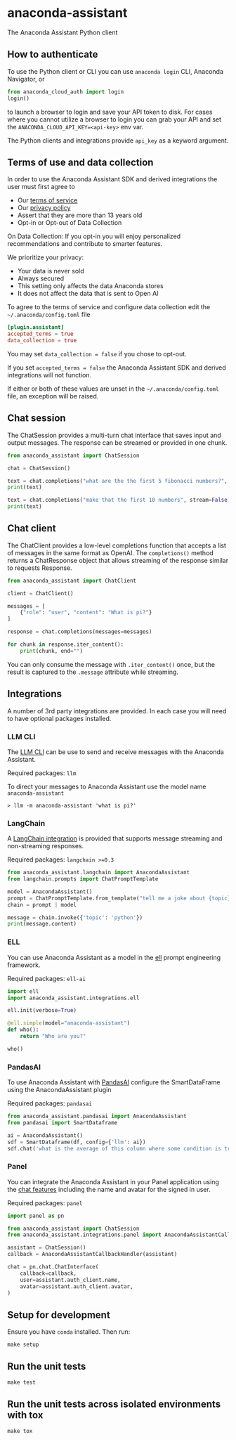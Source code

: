 # anaconda-assistant

The Anaconda Assistant Python client

## How to authenticate

To use the Python client or CLI you can use `anaconda login` CLI, Anaconda Navigator, or

```python
from anaconda_cloud_auth import login
login()
```

to launch a browser to login and save your API token to disk. For cases where you cannot utilize a browser to login you can grab your API and set the `ANACONDA_CLOUD_API_KEY=<api-key>` env var.

The Python clients and integrations provide `api_key` as a keyword argument.

## Terms of use and data collection

In order to use the Anaconda Assistant SDK and derived integrations the user must first agree to

* Our [terms of service](https://legal.anaconda.com/policies/en/?name=terms-of-service#anaconda-terms-of-service)
* Our [privacy policy](https://legal.anaconda.com/policies/en/?name=privacy-policy)
* Assert that they are more than 13 years old
* Opt-in or Opt-out of Data Collection

On Data Collection:
If you opt-in you will enjoy personalized recommendations and contribute to smarter features.

We prioritize your privacy:

* Your data is never sold
* Always secured
* This setting only affects the data Anaconda stores
* It does not affect the data that is sent to Open AI

To agree to the terms of service and configure data collection edit the `~/.anaconda/config.toml` file

```toml
[plugin.assistant]
accepted_terms = true
data_collection = true
```

You may set `data_collection = false` if you chose to opt-out.

If you set `accepted_terms = false` the Anaconda Assistant SDK and derived integrations will not function.

If either or both of these values are unset in the `~/.anaconda/config.toml` file, an exception will be raised.

## Chat session

The ChatSession provides a multi-turn chat interface that saves input and output messages. The response can be
streamed or provided in one chunk.

```python
from anaconda_assistant import ChatSession

chat = ChatSession()

text = chat.completions("what are the the first 5 fibonacci numbers?", stream=False)
print(text)

text = chat.completions("make that the first 10 numbers", stream=False)
print(text)
```

## Chat client

The ChatClient provides a low-level completions function that accepts a list of messages in the same format
as OpenAI. The `completions()` method returns a ChatResponse object that allows streaming of the response similar to
requests Response.

```python
from anaconda_assistant import ChatClient

client = ChatClient()

messages = [
    {"role": "user", "content": "What is pi?"}
]

response = chat.completions(messages=messages)

for chunk in response.iter_content():
    print(chunk, end="")
```

You can only consume the message with `.iter_content()` once, but the result is captured to the `.message` attribute
while streaming.

## Integrations

A number of 3rd party integrations are provided. In each case you will need to have optional packages installed.

### LLM CLI

The [LLM CLI](https://github.com/simonw/llm) can be use to send and receive messages with the Anaconda Assistant.

Required packages: `llm`

To direct your messages to Anaconda Assistant use the model name `anaconda-assistant`

```text
> llm -m anaconda-assistant 'what is pi?'
```

### LangChain

A [LangChain integration](https://python.langchain.com/docs/introduction/) is provided that supports message streaming and non-streaming responses.

Required packages: `langchain >=0.3`

```python
from anaconda_assistant.langchain import AnacondaAssistant
from langchain.prompts import ChatPromptTemplate

model = AnacondaAssistant()
prompt = ChatPromptTemplate.from_template("tell me a joke about {topic}")
chain = prompt | model

message = chain.invoke({'topic': 'python'})
print(message.content)
```

### ELL

You can use Anaconda Assistant as a model in the [ell](https://github.com/MadcowD/ell) prompt engineering framework.

Required packages: `ell-ai`

```python
import ell
import anaconda_assistant.integrations.ell

ell.init(verbose=True)

@ell.simple(model="anaconda-assistant")
def who():
    return "Who are you?"

who()
```

### PandasAI

To use Anaconda Assistant with [PandasAI](https://github.com/Sinaptik-AI/pandas-ai/tree/main) configure the SmartDataFrame using the AnacondaAssistant plugin

Required packages: `pandasai`

```python
from anaconda_assistant.pandasai import AnacondaAssistant
from pandasai import SmartDataframe

ai = AnacondaAssistant()
sdf = SmartDataframe(df, config={'llm': ai})
sdf.chat('what is the average of this column where some condition is true?')
```

### Panel

You can integrate the Anaconda Assistant in your Panel application using the [chat features](https://panel.holoviz.org/reference/index.html#chat) including the name and avatar for the signed in user.

Required packages: `panel`

```python
import panel as pn

from anaconda_assistant import ChatSession
from anaconda_assistant.integrations.panel import AnacondaAssistantCallbackHandler

assistant = ChatSession()
callback = AnacondaAssistantCallbackHandler(assistant)

chat = pn.chat.ChatInterface(
    callback=callback,
    user=assistant.auth_client.name,
    avatar=assistant.auth_client.avatar,
)
```

## Setup for development

Ensure you have `conda` installed.
Then run:

```shell
make setup
```

## Run the unit tests

```shell
make test
```

## Run the unit tests across isolated environments with tox

```shell
make tox
```
